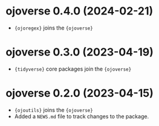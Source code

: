 # ojoverse 0.4.0 (2024-02-21)

* `{ojoregex}` joins the `{ojoverse}`


# ojoverse 0.3.0 (2023-04-19)

* `{tidyverse}` core packages join the `{ojoverse}`


# ojoverse 0.2.0 (2023-04-15)

* `{ojoutils}` joins the `{ojoverse}`
* Added a `NEWS.md` file to track changes to the package.
